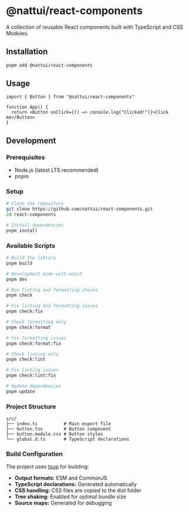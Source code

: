 # @nattui/react-components

A collection of reusable React components built with TypeScript and CSS Modules.

## Installation

```bash
pnpm add @nattui/react-components
```

## Usage

```tsx
import { Button } from "@nattui/react-components"

function App() {
  return <Button onClick={() => console.log("Clicked!")}>Click me</Button>
}
```

## Development

### Prerequisites

- Node.js (latest LTS recommended)
- pnpm

### Setup

```bash
# Clone the repository
git clone https://github.com/nattui/react-components.git
cd react-components

# Install dependencies
pnpm install
```

### Available Scripts

```bash
# Build the library
pnpm build

# Development mode with watch
pnpm dev

# Run linting and formatting checks
pnpm check

# Fix linting and formatting issues
pnpm check:fix

# Check formatting only
pnpm check:format

# Fix formatting issues
pnpm check:format:fix

# Check linting only
pnpm check:lint

# Fix linting issues
pnpm check:lint:fix

# Update dependencies
pnpm update
```

### Project Structure

```
src/
├── index.ts          # Main export file
├── button.tsx        # Button component
├── button.module.css # Button styles
└── global.d.ts       # TypeScript declarations
```

### Build Configuration

The project uses [tsup](https://tsup.egoist.dev/) for building:

- **Output formats:** ESM and CommonJS
- **TypeScript declarations:** Generated automatically
- **CSS handling:** CSS files are copied to the dist folder
- **Tree shaking:** Enabled for optimal bundle size
- **Source maps:** Generated for debugging
